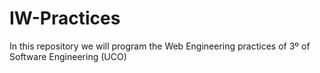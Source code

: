 # IW-Practices
In this repository we will program the Web Engineering practices of 3º of Software Engineering (UCO) 
